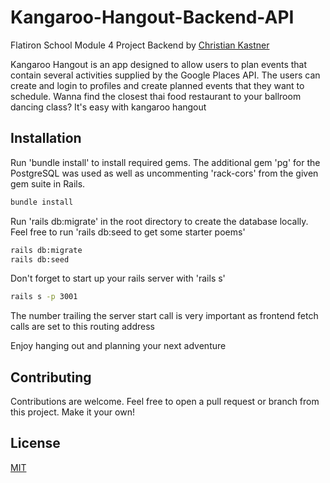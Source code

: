 # Kangaroo-Hangout-Backend-API

Flatiron School Module 4 Project Backend by [Christian Kastner](https://github.com/ckastner12)

Kangaroo Hangout is an app designed to allow users to plan events that contain several activities supplied by the Google Places API. The users can create and login to profiles and create planned events that they want to schedule. Wanna find the closest thai food restaurant to your ballroom dancing class? It's easy with kangaroo hangout

## Installation

Run 'bundle install' to install required gems. The additional gem 'pg' for the PostgreSQL was used as well as uncommenting 'rack-cors' from the given gem suite in Rails.

```bash
bundle install
```

Run 'rails db:migrate' in the root directory to create the database locally. Feel free to run 'rails db:seed to get some starter poems'

```bash
rails db:migrate
rails db:seed
```

Don't forget to start up your rails server with 'rails s'

```bash
rails s -p 3001
```

The number trailing the server start call is very important as frontend fetch calls are set to this routing address

Enjoy hanging out and planning your next adventure

## Contributing

Contributions are welcome. Feel free to open a pull request or branch from this project. Make it your own!

## License

[MIT](https://choosealicense.com/licenses/mit/)
